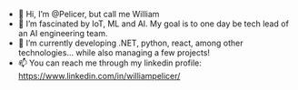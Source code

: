 - 👋 Hi, I’m @Pelicer, but call me William
- 👀 I’m fascinated by IoT, ML and AI. My goal is to one day be tech lead of an AI engineering team.
- 🌱 I’m currently developing .NET, python, react, among other technologies... while also managing a few projects!
- 📫 You can reach me through my linkedin profile: https://www.linkedin.com/in/williampelicer/

